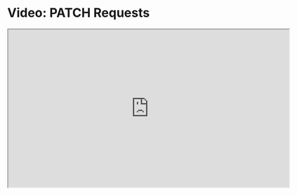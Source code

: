 # Video: PATCH Requests

<iframe src="https://player.vimeo.com/video/551941577" width="640" height="360" allowfullscreen="allowfullscreen" allow="autoplay; fullscreen; picture-in-picture"></iframe>
